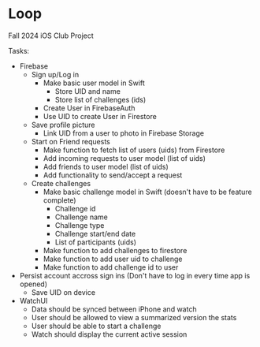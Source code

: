# Loop
Fall 2024 iOS Club Project

Tasks:
- Firebase
  - Sign up/Log in
    - Make basic user model in Swift
      - Store UID and name
      - Store list of challenges (ids)
    - Create User in FirebaseAuth
    - Use UID to create User in Firestore
  - Save profile picture
    - Link UID from a user to photo in Firebase Storage
  - Start on Friend requests
    - Make function to fetch list of users (uids) from Firestore
    - Add incoming requests to user model (list of uids)
    - Add friends to user model (list of uids)
    - Add functionality to send/accept a request
  - Create challenges
    - Make basic challenge model in Swift (doesn't have to be feature complete)
      - Challenge id
      - Challenge name
      - Challenge type
      - Challenge start/end date
      - List of participants (uids)
    - Make function to add challenges to firestore
    - Make function to add user uid to challenge
    - Make function to add challenge id to user
- Persist account accross sign ins (Don't have to log in every time app is opened)
  - Save UID on device
- WatchUI
  - Data should be synced between iPhone and watch
  - User should be allowed to view a summarized version the stats
  - User should be able to start a challenge
  - Watch should display the current active session